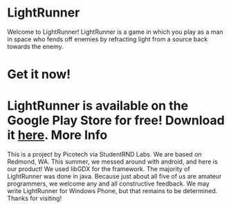 LightRunner
===========
Welcome to LightRunner! LightRunner is a game in which you play as a man in space who fends off enemies by refracting
light from a source back towards the enemy.

Get it now!
===========
LightRunner is available on the Google Play Store for free! Download it <a href="http://bit.ly/getlightrunner">here</a>.
More Info
===========
This is a project by Picotech via StudentRND Labs. We are based on Redmond, WA.
This summer, we messed around with android, and here is our product! We used libGDX for the framework. The majority of
LightRunner was done in java. Because just about all five of us are amateur programmers, we welcome any and all
constructive feedback. We may write LightRunner for Windows Phone, but that remains to be determined. Thanks for visiting!
